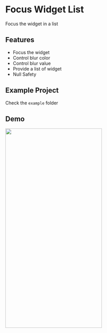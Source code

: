<!-- 
This README describes the package. If you publish this package to pub.dev,
this README's contents appear on the landing page for your package.

For information about how to write a good package README, see the guide for
[writing package pages](https://dart.dev/guides/libraries/writing-package-pages). 

For general information about developing packages, see the Dart guide for
[creating packages](https://dart.dev/guides/libraries/create-library-packages)
and the Flutter guide for
[developing packages and plugins](https://flutter.dev/developing-packages). 
-->
# Focus Widget List

Focus the widget in a list

## Features
  - Focus the widget
  - Control blur color
  - Control blur value
  - Provide a list of widget
  - Null Safety

## Example Project
 Check the `example` folder
## Demo
<img src="https://user-images.githubusercontent.com/58971643/209280893-f99981e7-c483-46eb-9938-ae7e3b8cbc85.gif" width="300" height="620">
